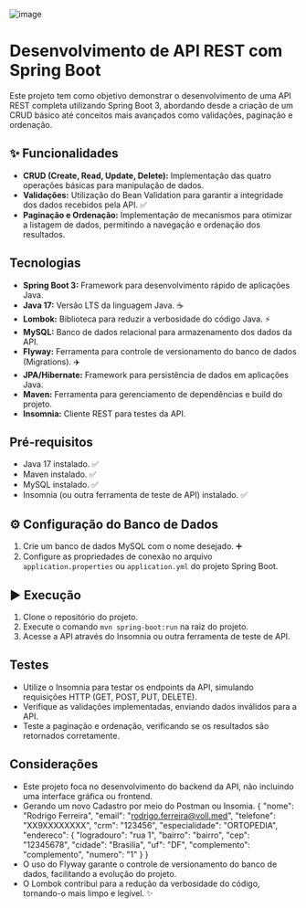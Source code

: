 
![image](https://github.com/user-attachments/assets/57279f62-ad91-4f02-bf56-d4fb891a211a)

#  Desenvolvimento de API REST com Spring Boot

Este projeto tem como objetivo demonstrar o desenvolvimento de uma API REST completa utilizando Spring Boot 3, abordando desde a criação de um CRUD básico até conceitos mais avançados como validações, paginação e ordenação.

## ✨ Funcionalidades

* **CRUD (Create, Read, Update, Delete):** Implementação das quatro operações básicas para manipulação de dados. 
* **Validações:** Utilização do Bean Validation para garantir a integridade dos dados recebidos pela API. ✅
* **Paginação e Ordenação:** Implementação de mecanismos para otimizar a listagem de dados, permitindo a navegação e ordenação dos resultados. 

##  Tecnologias

* **Spring Boot 3:** Framework para desenvolvimento rápido de aplicações Java. ️
* **Java 17:** Versão LTS da linguagem Java. ☕
* **Lombok:** Biblioteca para reduzir a verbosidade do código Java. ⚡
* **MySQL:** Banco de dados relacional para armazenamento dos dados da API. 
* **Flyway:** Ferramenta para controle de versionamento do banco de dados (Migrations). ✈️
* **JPA/Hibernate:** Framework para persistência de dados em aplicações Java. 
* **Maven:** Ferramenta para gerenciamento de dependências e build do projeto. ️
* **Insomnia:** Cliente REST para testes da API. 

##  Pré-requisitos

* Java 17 instalado. ✅
* Maven instalado. ✅
* MySQL instalado. ✅
* Insomnia (ou outra ferramenta de teste de API) instalado. ✅

## ⚙️ Configuração do Banco de Dados

1.  Crie um banco de dados MySQL com o nome desejado. ➕
2.  Configure as propriedades de conexão no arquivo `application.properties` ou `application.yml` do projeto Spring Boot. 

## ▶️ Execução

1.  Clone o repositório do projeto. 
2.  Execute o comando `mvn spring-boot:run` na raiz do projeto. 
3.  Acesse a API através do Insomnia ou outra ferramenta de teste de API. 

##  Testes

* Utilize o Insomnia para testar os endpoints da API, simulando requisições HTTP (GET, POST, PUT, DELETE). 
* Verifique as validações implementadas, enviando dados inválidos para a API. 
* Teste a paginação e ordenação, verificando se os resultados são retornados corretamente. 

##  Considerações

* Este projeto foca no desenvolvimento do backend da API, não incluindo uma interface gráfica ou frontend.
* Gerando um novo Cadastro por meio do Postman ou Insomia.
{
  "nome": "Rodrigo Ferreira",
  "email": "rodrigo.ferreira@voll.med",
  "telefone": "XX9XXXXXXXX",
  "crm": "123456",
  "especialidade": "ORTOPEDIA",
  "endereco": {
    "logradouro": "rua 1",
    "bairro": "bairro",
    "cep": "12345678",
    "cidade": "Brasilia",
    "uf": "DF",
    "complemento": "complemento",
    "numero": "1"
  }
} ️
* O uso do Flyway garante o controle de versionamento do banco de dados, facilitando a evolução do projeto. 
* O Lombok contribui para a redução da verbosidade do código, tornando-o mais limpo e legível. ✨
